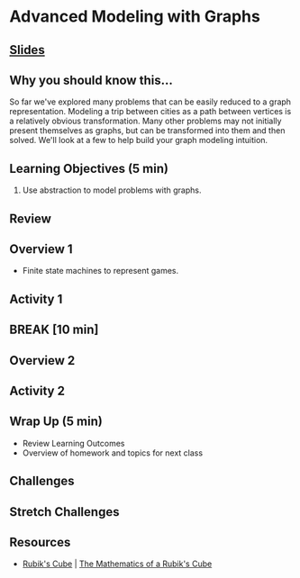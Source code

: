 # Advanced Modeling with Graphs

## [Slides](https://docs.google.com/presentation/d/1hs1B_YIXfLcyh9ElZlTO_glNur-gkMJCmuH4BvSpUF0/edit?usp=sharing)

## Why you should know this...
So far we've explored many problems that can be easily reduced to a graph representation.  Modeling a trip between cities as a path between vertices is a relatively obvious transformation.  Many other problems may not initially present themselves as graphs, but can be transformed into them and then solved.  We'll look at a few to help build your graph modeling intuition.

## Learning Objectives (5 min)

1. Use abstraction to model problems with graphs.

## Review

## Overview 1
- Finite state machines to represent games.

## Activity 1

## BREAK [10 min]

## Overview 2

## Activity 2

## Wrap Up (5 min)

- Review Learning Outcomes
- Overview of homework and topics for next class

## Challenges


## Stretch Challenges

## Resources
- [Rubik's Cube](https://courses.csail.mit.edu/6.006/fall11/rec/rec16.pdf)  | [The Mathematics of a Rubik's Cube](https://web.mit.edu/sp.268/www/rubik.pdf)
